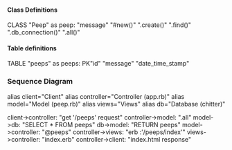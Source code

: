 #### Class Definitions
CLASS "Peep" as peep:
"message"
"#new()"
".create()"
".find()"
".db_connection()"
".all()"

#### Table definitions
TABLE "peeps" as peeps:
PK"id"
"message"
"date_time_stamp"

### Sequence Diagram

alias client="Client"
alias controller="Controller (app.rb)"
alias model="Model (peep.rb)"
alias views="Views"
alias db="Database (chitter)"


client->controller: "get '/peeps' request"
controller->model: ".all"
model->db: "SELECT * FROM peeps"
db->model: "RETURN peeps"
model->controller: "@peeps"
controller->views: "erb :'/peeps/index'"
views->controller: "index.erb"
controller->client: "index.html response"
